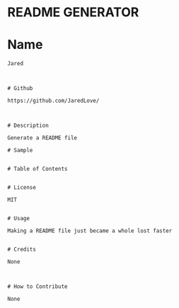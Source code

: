 # README GENERATOR
    
    
# Name
    
    Jared
    
    
    
    # Github
    
    https://github.com/JaredLove/
    
    
    
    # Description
    
    Generate a README file
    
    # Sample
    
    
    # Table of Contents
     
    
    # License
    
    MIT
    
    
    # Usage
    
    Making a README file just became a whole lost faster
    
    
    # Credits
    
    None
    
    
    
    # How to Contribute
    
    None
    